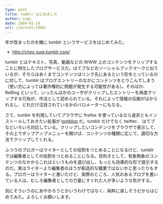 ```yaml
---
type: post
title: tumblr はじめました
author: sugi
date: 2009-01-14
url: /journal/1940/
---
```

年が改まったのを機に tumblr というサービスをはじめてみた。

  * <a href="http://chez-sugi.tumblr.com/" onclick="_gaq.push(['_trackEvent', 'outbound-article', 'http://chez-sugi.tumblr.com/', 'http://chez-sugi.tumblr.com/']);" >http://chez-sugi.tumblr.com/</a>

tumblr とはテキスト、写真、動画などの WWW 上のコンテンツをクリップすることに特化したブログサービスだ。はてブなどのソーシャルブックマークと似ているが、そちらはあくまでコンテンツはリンク先にあるという形をとっているのに対して、tumblr はブログエントリーのなかにコンテンツをとりこんでしまう（使い方によっては著作権的に問題が発生する可能性がある）。そのほか、ReBlog といって、いったんほかのユーザがクリップしたエントリーを再度クリップする行為が、作法として認められている。それによって情報の伝搬がはかられるし、どれだけ注目されているかのバロメーターにもなる。

さて、tumblr を利用していてブラウザに firefox を使っているなら是非ともインストールしておきたい拡張が <a href="http://wiki.github.com/to/tombloo" onclick="_gaq.push(['_trackEvent', 'outbound-article', 'http://wiki.github.com/to/tombloo', 'tombloo']);" >tombloo</a> だ。tumblr だけでなく twitter、 はてブなどいろいろ対応している。クリップしたいコンテンツをブラウザで表示して、その上でポップアップメニューを開けば、コンテンツの種類に応じて、適切な方法でクリップしてくれる。

ふつうのブロガーはライターとしての役割をつとめることになるけど、tumblr では編集者としての役割をつとめることになる。目利きとして、有象無象のコンテンツのなかからこれはというものを選び出し、もっとも効果的な形で提示するのだ。実はライターより編集者のほうが創造的な職業ではないかと思ったりもする。ブロガーはライターと書いたけど、実際のところ、人気のあるブログを書いている人は、むしろ編集者としての力量にすぐれた人が多いような気がする。

別にそういうのにあやかろうとかいうわけではなく、純粋に楽しそうだからはじめてみた。よろしくお願いします。

